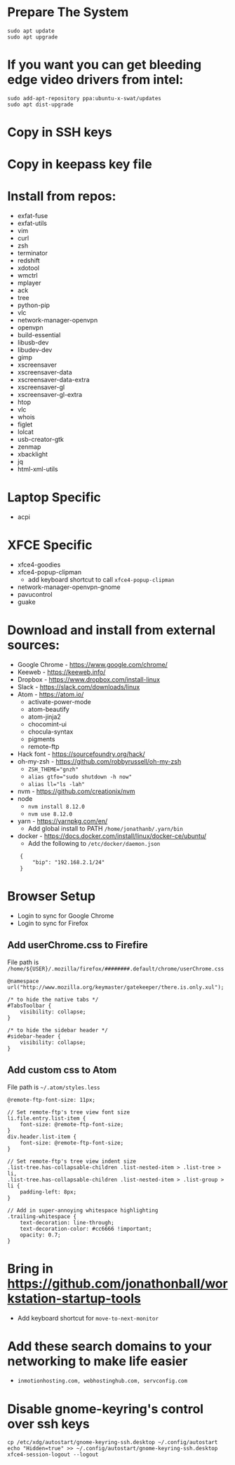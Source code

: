 # Prepare The System

    sudo apt update
    sudo apt upgrade

# If you want you can get bleeding edge video drivers from intel:

    sudo add-apt-repository ppa:ubuntu-x-swat/updates
    sudo apt dist-upgrade

# Copy in SSH keys

# Copy in keepass key file 

# Install from repos:
  - exfat-fuse    
  - exfat-utils
  - vim
  - curl
  - zsh
  - terminator
  - redshift
  - xdotool
  - wmctrl
  - mplayer
  - ack
  - tree
  - python-pip
  - vlc
  - network-manager-openvpn
  - openvpn
  - build-essential
  - libusb-dev
  - libudev-dev
  - gimp
  - xscreensaver
  - xscreensaver-data
  - xscreensaver-data-extra
  - xscreensaver-gl
  - xscreensaver-gl-extra
  - htop
  - vlc
  - whois
  - figlet
  - lolcat
  - usb-creator-gtk
  - zenmap
  - xbacklight
  - jq
  - html-xml-utils

# Laptop Specific
  - acpi

# XFCE Specific
  - xfce4-goodies
  - xfce4-popup-clipman
    - add keyboard shortcut to call `xfce4-popup-clipman` 
  - network-manager-openvpn-gnome
  - pavucontrol
  - guake

# Download and install from external sources:
  - Google Chrome - https://www.google.com/chrome/
  - Keeweb - https://keeweb.info/
  - Dropbox - https://www.dropbox.com/install-linux
  - Slack - https://slack.com/downloads/linux
  - Atom - https://atom.io/
    - activate-power-mode
    - atom-beautify
    - atom-jinja2
    - chocomint-ui
    - chocula-syntax
    - pigments
    - remote-ftp
  - Hack font - https://sourcefoundry.org/hack/
  - oh-my-zsh - https://github.com/robbyrussell/oh-my-zsh
    - `ZSH_THEME="gnzh"`
    - `alias gtfo="sudo shutdown -h now"`
    - `alias ll="ls -lah"`
  - nvm - https://github.com/creationix/nvm
  - node
    - `nvm install 8.12.0`
    - `nvm use 8.12.0`
  - yarn - https://yarnpkg.com/en/
    - Add global install to PATH `/home/jonathanb/.yarn/bin`
  - docker - https://docs.docker.com/install/linux/docker-ce/ubuntu/
    - Add the following to `/etc/docker/daemon.json`

```
    {
        "bip": "192.168.2.1/24"
    }
```

# Browser Setup
- Login to sync for Google Chrome
- Login to sync for Firefox

## Add userChrome.css to Firefire
File path is `/home/${USER}/.mozilla/firefox/########.default/chrome/userChrome.css`

    @namespace url("http://www.mozilla.org/keymaster/gatekeeper/there.is.only.xul");

    /* to hide the native tabs */
    #TabsToolbar {
        visibility: collapse;
    }

    /* to hide the sidebar header */
    #sidebar-header {
        visibility: collapse;
    }

## Add custom css to Atom
File path is `~/.atom/styles.less`

    @remote-ftp-font-size: 11px;

    // Set remote-ftp's tree view font size
    li.file.entry.list-item {
        font-size: @remote-ftp-font-size;
    }
    div.header.list-item {
        font-size: @remote-ftp-font-size;
    }

    // Set remote-ftp's tree view indent size
    .list-tree.has-collapsable-children .list-nested-item > .list-tree > li,
    .list-tree.has-collapsable-children .list-nested-item > .list-group > li {
        padding-left: 8px;
    }

    // Add in super-annoying whitespace highlighting
    .trailing-whitespace {
        text-decoration: line-through;
        text-decoration-color: #cc6666 !important;
        opacity: 0.7;
    }

# Bring in https://github.com/jonathonball/workstation-startup-tools
  - Add keyboard shortcut for `move-to-next-monitor`

# Add these search domains to your networking to make life easier
  - `inmotionhosting.com, webhostinghub.com, servconfig.com`

# Disable gnome-keyring's control over ssh keys

    cp /etc/xdg/autostart/gnome-keyring-ssh.desktop ~/.config/autostart
    echo "Hidden=true" >> ~/.config/autostart/gnome-keyring-ssh.desktop
    xfce4-session-logout --logout

